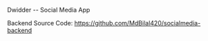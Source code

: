 Dwidder -- Social Media App

Backend Source Code: https://github.com/MdBilal420/socialmedia-backend
